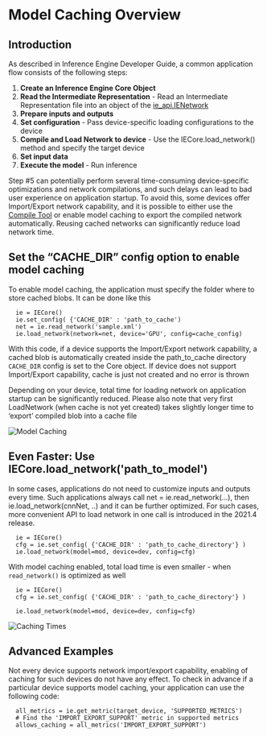 # Model Caching Overview

## Introduction

As described in Inference Engine Developer Guide, a common application flow consists of the following steps:

1. **Create an Inference Engine Core Object**
2. **Read the Intermediate Representation** - Read an Intermediate Representation file into an object of the [ie_api.IENetwork](https://docs.openvinotoolkit.org/latest/ie_python_api/classie__api_1_1IENetwork.html)
3. **Prepare inputs and outputs**
4. **Set configuration** - Pass device-specific loading configurations to the device
5. **Compile and Load Network to device** - Use the IECore.load_network() method and specify the target device
6. **Set input data**
7. **Execute the model** - Run inference

Step #5 can potentially perform several time-consuming device-specific optimizations and network compilations, and such delays can lead to bad user experience on application startup. To avoid this, some devices offer Import/Export network capability, and it is possible to either use the [Compile Tool](https://docs.openvinotoolkit.org/latest/openvino_inference_engine_tools_compile_tool_README.html) or enable model caching to export the compiled network automatically. Reusing cached networks can significantly reduce load network time.

## Set the “CACHE_DIR” config option to enable model caching

To enable model caching, the application must specify the folder where to store cached blobs. It can be done like this

<pre><code>  ie = IECore()
  ie.set_config( {'CACHE_DIR' : 'path_to_cache')
  net = ie.read_network('sample.xml')
  ie.load_network(network=net, device='GPU', config=cache_config)
</pre></code>

With this code, if a device supports the Import/Export network capability, a cached blob is automatically created inside the path_to_cache directory `CACHE_DIR` config is set to the Core object. If device does not support Import/Export capability, cache is just not created and no error is thrown

Depending on your device, total time for loading network on application startup can be significantly reduced. Please also note that very first LoadNetwork (when cache is not yet created) takes slightly longer time to ‘export’ compiled blob into a cache file

![Model Caching](https://docs.openvinotoolkit.org/latest/caching_enabled.png)


## Even Faster: Use IECore.load_network('path_to_model')

In some cases, applications do not need to customize inputs and outputs every time. Such applications always call net = ie.read_network(...), then ie.load_network(cnnNet, ..) and it can be further optimized. For such cases, more convenient API to load network in one call is introduced in the 2021.4 release.

<pre><code>  ie = IECore()
  cfg = ie.set_config( {'CACHE_DIR' : 'path_to_cache_directory'} )
  ie.load_network(model=mod, device=dev, config=cfg)
</pre></code>

With model caching enabled, total load time is even smaller - when `read_network()` is optimized as well

<pre><code>  ie = IECore()
  cfg = ie.set_config( {'CACHE_DIR' : 'path_to_cache_directory'} )

  ie.load_network(model=mod, device=dev, config=cfg)
</pre></code>

![Caching Times](https://docs.openvinotoolkit.org/latest/caching_times.png)

## Advanced Examples

Not every device supports network import/export capability, enabling of caching for such devices do not have any effect. To check in advance if a particular device supports model caching, your application can use the following code:

<pre><code>  all_metrics = ie.get_metric(target_device, 'SUPPORTED_METRICS')
  # Find the 'IMPORT_EXPORT_SUPPORT' metric in supported metrics
  allows_caching = all_metrics('IMPORT_EXPORT_SUPPORT')
</pre></code>









